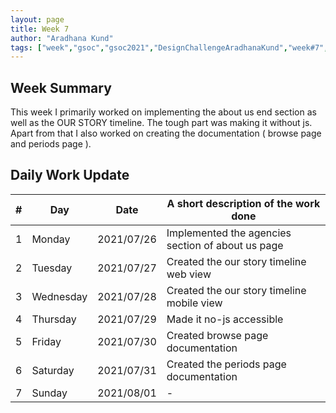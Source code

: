 ```yaml
---
layout: page
title: Week 7
author: "Aradhana Kund"
tags: ["week","gsoc","gsoc2021","DesignChallengeAradhanaKund","week#7","eval#2"]
---
```


## Week Summary

 
This week I primarily worked on implementing the about us end section as well as the OUR STORY timeline. The tough part was making it without js. Apart from that I also worked on creating the documentation ( browse page and periods page ). 

## Daily Work Update

|\#|Day|Date|A short description of the work done|  
|---	|---	|---	|---	|  
|1   	| Monday 	|   2021/07/26	| Implemented the agencies section of about us page |  
|2   	| Tuesday  	|   2021/07/27	| Created the our story timeline web view	|  
|3   	| Wednesday  	|  2021/07/28 	| Created the our story timeline mobile view	|  
|4   	| Thursday  	|   2021/07/29	| Made it no-js accessible |  
|5   	| Friday  	|   2021/07/30	| Created browse page documentation |  
|6   	| Saturday  	|   2021/07/31	| Created the periods page documentation	|  
|7   	| Sunday  	|   2021/08/01	| - |  
